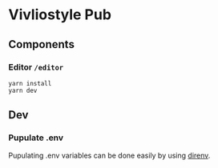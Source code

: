 # Vivliostyle Pub

## Components

### Editor `/editor`

```
yarn install
yarn dev
```

## Dev

### Pupulate .env

Pupulating .env variables can be done easily by using [direnv](https://direnv.net/).
